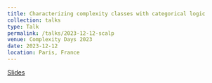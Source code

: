 ```yaml
---
title: Characterizing complexity classes with categorical logic
collection: talks
type: Talk
permalink: /talks/2023-12-12-scalp
venue: Complexity Days 2023
date: 2023-12-12
location: Paris, France
---
```


[Slides](https://bchanus.github.io/files/slides/jdlc2023)